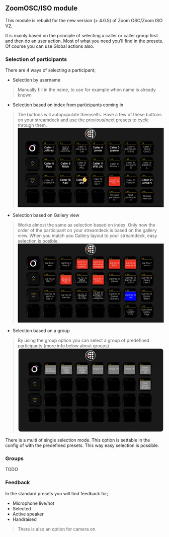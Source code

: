 ## ZoomOSC/ISO module

This module is rebuild for the new version (> 4.0.5) of Zoom OSC/Zoom ISO V2.

It is mainly based on the principle of selecting a caller or caller group first and then do an user action. Most of what you need you'll find in the presets. Of course you can use Global actions also.

### Selection of participants

There are 4 ways of selecting a participant;

* Selection by username
> Manually fill in the name, to use for example when name is already known 

* Selection based on index from participants coming in
> The buttons will autopopulate themselfs. Have a few of these buttons on your streamdeck and use the previous/next presets to cycle through them.
![Selection of Participants](images/ExampleIndex.png)

* Selection based on Gallery view
> Works almost the same as selection based on index. Only now the order of the participant on your streamdeck is based on the gallery view. When you match you Gallery layout to your streamdeck, easy selection is posible.
![Gallery selection](images/ExampleGallery.png)

* Selection based on a group
> By using the group option you can select a group of predefined participants (more info below about groups)
![Group selection](images/Example2.png)

There is a multi of single selection mode. This option is settable in the config of with the predefined presets. This way easy selection is possible.

### Groups
TODO

### Feedback
In the standard presets you will find feedback for;
* Microphone live/hot
* Selected
* Active speaker
* Handraised

>There is also an option for camera on.